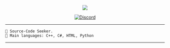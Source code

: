 <p align="center">
  <a href="https://github.com/DenverCoder1/readme-typing-svg"><img src="https://readme-typing-svg.herokuapp.com?lines=Source-Code+Seeker;Looking+for+Source+Code?;Feel+free+to+contact!&center=true&width=380&height=45"></a>
</p>
<p align="center">
    <a href="https://discord.com/users/743366901144748053">
      <img alt="Discord" src="https://img.shields.io/badge/Discord-energydl-7289DA?style=for-the-badge&logo=discord&logoColor=7289DA&logoWidth=10&labelColor=000'"></a>
    </a>
</p>

<hr>

```
📝 Source-Code Seeker.
🌟 Main languages: C++, C#, HTML, Python
```

<hr>

